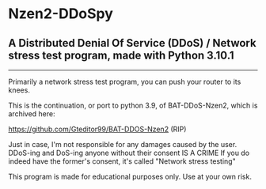 # Nzen2-DDoSpy
A Distributed Denial Of Service (DDoS) / Network stress test program, made with Python 3.10.1
-------------------------------------------------------------------------------------------




























































-------------------------------------------------------------------------------------------


Primarily a network stress test program, you can push your router to its knees.

This is the continuation, or port to python 3.9, of BAT-DDoS-Nzen2, which is archived here:

https://github.com/Gteditor99/BAT-DDOS-Nzen2
(RIP)


Just in case, I'm not responsible for any damages caused by the user.
DDoS-ing and DoS-ing anyone without their consent IS A CRIME
If you do indeed have the former's consent, it's called "Network stress testing"

This program is made for educational purposes only.
Use at your own risk.
